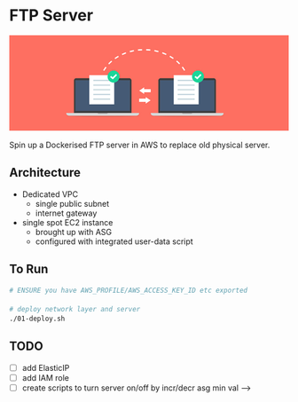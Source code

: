 # FTP Server

![ftp-logo](ftp.jpg)

Spin up a Dockerised FTP server in AWS to replace old physical server.

## Architecture

- Dedicated VPC
  - single public subnet
  - internet gateway
- single spot EC2 instance
  - brought up with ASG
  - configured with integrated user-data script

## To Run

```bash
# ENSURE you have AWS_PROFILE/AWS_ACCESS_KEY_ID etc exported

# deploy network layer and server
./01-deploy.sh
```

## TODO

- [ ] add ElasticIP
- [ ] add IAM role
- [ ] create scripts to turn server on/off by incr/decr asg min val -->
